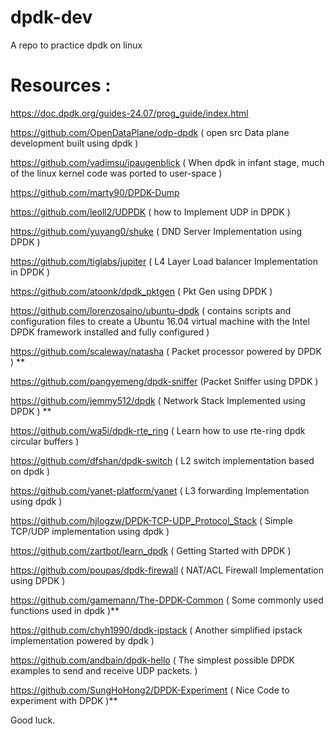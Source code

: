 # dpdk-dev
A repo to practice dpdk on linux

Resources :
=============
https://doc.dpdk.org/guides-24.07/prog_guide/index.html

https://github.com/OpenDataPlane/odp-dpdk  ( open src Data plane development built using dpdk )

https://github.com/vadimsu/ipaugenblick ( When dpdk in infant stage, much of the linux kernel code was ported to user-space )

https://github.com/marty90/DPDK-Dump

https://github.com/leoll2/UDPDK ( how to Implement UDP in DPDK )

https://github.com/yuyang0/shuke ( DND Server Implementation using DPDK )

https://github.com/tiglabs/jupiter ( L4 Layer Load balancer Implementation in DPDK )

https://github.com/atoonk/dpdk_pktgen ( Pkt Gen using DPDK )

https://github.com/lorenzosaino/ubuntu-dpdk ( contains scripts and configuration files to create a Ubuntu 16.04 virtual machine with the Intel DPDK framework installed and fully configured )

https://github.com/scaleway/natasha ( Packet processor powered by DPDK ) **

https://github.com/pangyemeng/dpdk-sniffer (Packet Sniffer using DPDK )

https://github.com/jemmy512/dpdk ( Network Stack Implemented using DPDK ) **

https://github.com/wa5i/dpdk-rte_ring ( Learn how to use rte-ring dpdk circular buffers )

https://github.com/dfshan/dpdk-switch ( L2 switch implementation based on dpdk )

https://github.com/yanet-platform/yanet ( L3 forwarding Implementation using dpdk )

https://github.com/hjlogzw/DPDK-TCP-UDP_Protocol_Stack ( Simple TCP/UDP implementation using dpdk )

https://github.com/zartbot/learn_dpdk ( Getting Started with DPDK )

https://github.com/poupas/dpdk-firewall ( NAT/ACL Firewall Implementation using DPDK ) 

https://github.com/gamemann/The-DPDK-Common ( Some commonly used functions used in dpdk )**

https://github.com/chyh1990/dpdk-ipstack ( Another simplified ipstack implementation powered by dpdk )

https://github.com/andbain/dpdk-hello ( The simplest possible DPDK examples to send and receive UDP packets. )

https://github.com/SungHoHong2/DPDK-Experiment ( Nice Code to experiment with DPDK )**

Good luck.






